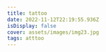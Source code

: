 ```yaml
---
title: tattoo
date: 2022-11-12T22:19:55.936Z
isDisplay: false
cover: assets/images/img23.jpg
tags: atttoo
---
```

